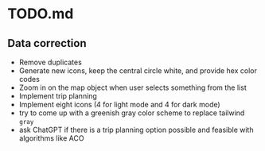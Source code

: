 # TODO.md

## Data correction

- Remove duplicates
- Generate new icons, keep the central circle white, and provide hex color codes
- Zoom in on the map object when user selects something from the list
- Implement trip planning
- Implement eight icons (4 for light mode and 4 for dark mode)
- try to come up with a greenish gray color scheme to replace tailwind `gray`
- ask ChatGPT if there is a trip planning option possible and feasible with algorithms like ACO